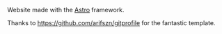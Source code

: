 Website made with the [Astro](astro.build) framework.

Thanks to https://github.com/arifszn/gitprofile for the fantastic template.
